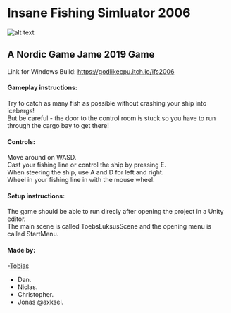 
# Insane Fishing Simluator 2006
![alt text](https://github.com/axksel/A-Fishing-Game/blob/ToebsLuksusBranch/A%20Fishing%20Game/Assets/Logo_F%C3%A6rdig.png)
## A Nordic Game Jame 2019 Game

Link for Windows Build: https://godlikecpu.itch.io/ifs2006

#### Gameplay instructions:
Try to catch as many fish as possible without crashing your ship into icebergs!  
But be careful - the door to the control room is stuck so you have to run through the cargo bay to get there!

#### Controls:
Move around on WASD.  
Cast your fishing line or control the ship by pressing E.  
When steering the ship, use A and D for left and right.  
Wheel in your fishing line in with the mouse wheel.  

#### Setup instructions:
The game should be able to run direcly after opening the project in a Unity editor.  
The main scene is called ToebsLuksusScene and the opening menu is called StartMenu.

#### Made by:
-[Tobias]( https://github.com/Tobiasnm)
- Dan.
- Niclas.
- Christopher.
- Jonas @axksel. 

